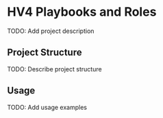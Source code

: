 # HV4 Playbooks and Roles

TODO: Add project description

## Project Structure

TODO: Describe project structure

## Usage

TODO: Add usage examples
